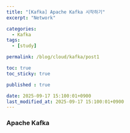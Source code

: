 ```yaml
---
title: "[Kafka] Apache Kafka 시작하기"
excerpt: "Network"

categories:
  - Kafka
tags:
  - [study]

permalink: /blog/cloud/kafka/post1

toc: true
toc_sticky: true

published : true

date: 2025-09-17 15:100:01+0900
last_modified_at: 2025-09-17 15:100:01+0900
---
```



### Apache Kafka